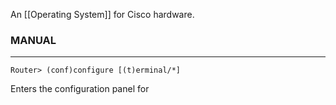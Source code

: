 An [[Operating System]] for Cisco hardware.
### MANUAL
****

```
Router> (conf)configure [(t)erminal/*]
```
Enters the configuration panel for 